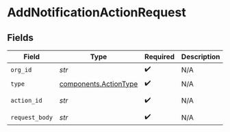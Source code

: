 # AddNotificationActionRequest


## Fields

| Field                                                          | Type                                                           | Required                                                       | Description                                                    | Example                                                        |
| -------------------------------------------------------------- | -------------------------------------------------------------- | -------------------------------------------------------------- | -------------------------------------------------------------- | -------------------------------------------------------------- |
| `org_id`                                                       | *str*                                                          | :heavy_check_mark:                                             | N/A                                                            | org-123                                                        |
| `type`                                                         | [components.ActionType](../../models/components/actiontype.md) | :heavy_check_mark:                                             | N/A                                                            | EMAIL                                                          |
| `action_id`                                                    | *str*                                                          | :heavy_check_mark:                                             | N/A                                                            | user-action                                                    |
| `request_body`                                                 | *str*                                                          | :heavy_check_mark:                                             | N/A                                                            |                                                                |